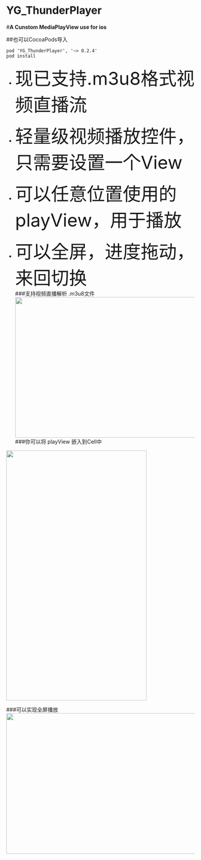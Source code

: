 # YG_ThunderPlayer
#**A Cunstom MediaPlayView use for ios**

##也可以CocoaPods导入
```
pod 'YG_ThunderPlayer', '~> 0.2.4'
pod install

```


- <font size=7>现已支持.m3u8格式视频直播流</font><br>

- <font size=7>轻量级视频播放控件，只需要设置一个View</font><br>

- <font size=7>可以任意位置使用的playView，用于播放</font><br>

- <font size=7>可以全屏，进度拖动，来回切换</font><br>
###支持视频直播解析 .m3u8文件
<img src=http://img.hoop8.com/1607A/EslO3wFY.png width="667" height="375"><br>
###你可以将 playView 嵌入到Cell中

<img src=http://img.hoop8.com/1607A/uEjU4rJ4.png width="375" height="667"><br>

###可以实现全屏播放
<img src=http://img.hoop8.com/1607A/W6IDcRgX.png width="667" height="375"><br>
